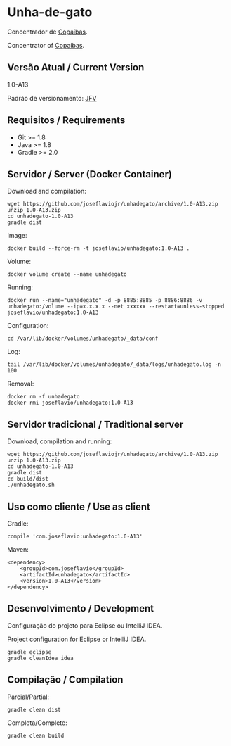 # Unha-de-gato

Concentrador de [Copaíbas](http://joseflavio.com/copaiba).

Concentrator of [Copaíbas](http://joseflavio.com/copaiba).

## Versão Atual / Current Version

1.0-A13

Padrão de versionamento: [JFV](http://joseflavio.com/jfv)

## Requisitos / Requirements

* Git >= 1.8
* Java >= 1.8
* Gradle >= 2.0

## Servidor / Server (Docker Container)

Download and compilation:

    wget https://github.com/joseflaviojr/unhadegato/archive/1.0-A13.zip
    unzip 1.0-A13.zip
    cd unhadegato-1.0-A13
    gradle dist

Image:

    docker build --force-rm -t joseflavio/unhadegato:1.0-A13 .

Volume:

    docker volume create --name unhadegato

Running:

    docker run --name="unhadegato" -d -p 8885:8885 -p 8886:8886 -v unhadegato:/volume --ip=x.x.x.x --net xxxxxx --restart=unless-stopped joseflavio/unhadegato:1.0-A13

Configuration:

    cd /var/lib/docker/volumes/unhadegato/_data/conf

Log:

    tail /var/lib/docker/volumes/unhadegato/_data/logs/unhadegato.log -n 100

Removal:

    docker rm -f unhadegato
    docker rmi joseflavio/unhadegato:1.0-A13

## Servidor tradicional / Traditional server

Download, compilation and running:

    wget https://github.com/joseflaviojr/unhadegato/archive/1.0-A13.zip
    unzip 1.0-A13.zip
    cd unhadegato-1.0-A13
    gradle dist
    cd build/dist
    ./unhadegato.sh

## Uso como cliente / Use as client

Gradle:

    compile 'com.joseflavio:unhadegato:1.0-A13'

Maven:

    <dependency>
        <groupId>com.joseflavio</groupId>
        <artifactId>unhadegato</artifactId>
        <version>1.0-A13</version>
    </dependency>

## Desenvolvimento / Development

Configuração do projeto para Eclipse ou IntelliJ IDEA.

Project configuration for Eclipse or IntelliJ IDEA.

    gradle eclipse
    gradle cleanIdea idea

## Compilação / Compilation

Parcial/Partial:

    gradle clean dist

Completa/Complete:

    gradle clean build
